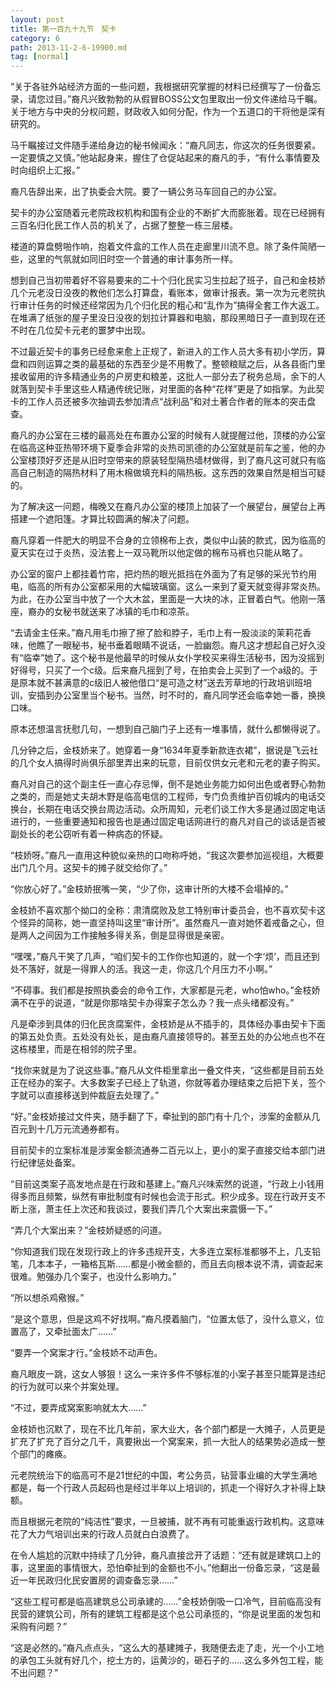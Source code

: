 ```yaml
---
layout: post
title: 第一百九十九节　契卡
category: 6
path: 2013-11-2-6-19900.md
tag: [normal]
---
```


“关于各驻外站经济方面的一些问题，我根据研究掌握的材料已经撰写了一份备忘录，请您过目。”裔凡兴致勃勃的从假冒BOSS公文包里取出一份文件递给马千瞩。关于地方与中央的分权问题，财政收入如何分配，作为一个五道口的干将他是深有研究的。

马千瞩接过文件随手递给身边的秘书候闻永：“裔凡同志，你这次的任务很要紧。一定要慎之又慎。”他站起身来，握住了仓促站起来的裔凡的手，“有什么事情要及时向组织上汇报。”

裔凡告辞出来，出了执委会大院。要了一辆公务马车回自己的办公室。

契卡的办公室随着元老院政权机构和国有企业的不断扩大而膨胀着。现在已经拥有三百名归化民工作人员的机关了，占据了整整一栋三层楼。

楼道的算盘劈啪作响，抱着文件盒的工作人员在走廊里川流不息。除了条件简陋一些，这里的气氛就如同旧时空一个普通的审计事务所一样。

想到自己当初带着好不容易要来的二十个归化民实习生拉起了班子，自己和金枝娇几个元老没日没夜的教他们怎么打算盘，看账本，做审计报表。第一次为元老院执行审计任务的时候还经常因为几个归化民的粗心和“乱作为”搞得全套工作大返工。在堆满了纸张的屋子里没日没夜的划拉计算器和电脑，那段黑暗日子一直到现在还不时在几位契卡元老的噩梦中出现。

不过最近契卡的事务已经愈来愈上正规了，新进入的工作人员大多有初小学历，算盘和四则运算之类的最基础的东西至少是不用教了。整顿粮赋之后，从各县衙门里接收留用的许多精通业务的户房吏和粮差，这批人一部分去了税务总局，余下的人就落到契卡手里这些人精通传统记账，对里面的各种“花样”更是了如指掌。为此契卡的工作人员还被多次抽调去参加清点“战利品”和对土著合作者的账本的突击盘查。

裔凡的办公室在三楼的最高处在布置办公室的时候有人就提醒过他，顶楼的办公室在临高这种亚热带环境下夏季会非常的炎热司凯德的办公室就是前车之鉴，他的办公室楼顶好歹还是从旧时空带来的原装轻型隔热墙材做得，到了裔凡这可就只有临高自己制造的隔热材料了用木棉做填充料的隔热板。这东西的效果自然是相当可疑的。

为了解决这一问题，梅晚又在裔凡办公室的楼顶上加装了一个展望台，展望台上再搭建一个遮阳篷。才算比较圆满的解决了问题。

裔凡穿着一件肥大的明显不合身的立领棉布上衣，类似中山装的款式，因为临高的夏天实在过于炎热，没法套上一双马靴所以他定做的棉布马裤也只能从略了。

办公室的窗户上都挂着竹帘，把灼热的眼光抵挡在外面为了有足够的采光节约用电，临高的所有办公室都采用的大幅玻璃窗。这么一来到了夏天就变得非常炎热。为此，在办公室当中放了一个大木盆，里面是一大块的冰，正冒着白气。他刚一落座，裔办的女秘书就送来了冰镇的毛巾和凉茶。

“去请金主任来。”裔凡用毛巾擦了擦了脸和脖子，毛巾上有一股淡淡的茉莉花香味，他瞧了一眼秘书，秘书垂着眼睛不说话，一脸幽怨。裔凡这才想起自己好久没有“临幸”她了。这个秘书是他最早的时候从女仆学校买来得生活秘书，因为没摇到好得号，只买了一个c级。后来裔凡摇到了号，在拍卖会上买到了一个a级的。于是原本就不甚满意的c级旧人被他借口“是可造之材”送去芳草地的行政培训班培训，安插到办公室里当个秘书。当然，时不时的，裔凡同学还会临幸她一番，换换口味。

原本还想温言抚慰几句，一想到自己脑门子上还有一堆事情，就什么都懒得说了。

几分钟之后，金枝娇来了。她穿着一身“1634年夏季新款连衣裙”，据说是飞云社的几个女人搞得时尚俱乐部里弄出来的玩意，目前仅供女元老和元老的妻子购买。

裔凡对自己的这个副主任一直心存忌惮，倒不是她业务能力如何出色或者野心勃勃之类的，而是她丈夫胡木野是临高电信的工程师，专门负责维护百仞城内的电话交换台，长期在电话交换台周边活动。众所周知，元老们谈工作大多是通过固定电话进行的，一些重要通知和报告也是通过固定电话网进行的裔凡对自己的谈话是否被副处长的老公窃听有着一种病态的怀疑。

“枝娇呀。”裔凡一直用这种貌似亲热的口吻称呼她，“我这次要参加巡视组，大概要出门几个月。这契卡的摊子就交给你了。”

“你放心好了。”金枝娇抿嘴一笑，“少了你，这审计所的大楼不会塌掉的。”

金枝娇不喜欢那个拗口的全称：肃清腐败及怠工特别审计委员会，也不喜欢契卡这个怪异的简称，她一直坚持叫这里“审计所”。虽然裔凡一直对她怀着戒备之心，但是两人之间因为工作接触多得关系，倒是显得很是亲密。

“嘿嘿，”裔凡干笑了几声，“咱们契卡的工作你也知道的，就一个字‘烦’，而且还到处不落好，就是一得罪人的活。我这一走，你这几个月压力不小啊。”

“不碍事。我们都是按照执委会的命令工作，大家都是元老，who怕who。”金枝娇满不在乎的说道，“就是你那啥契卡办得案子怎么办？我一点头绪都没有。”

凡是牵涉到具体的归化民贪腐案件，金枝娇是从不插手的，具体经办事由契卡下面的第五处负责。五处没有处长，是由裔凡直接领导的。甚至五处的办公地点也不在这栋楼里，而是在相邻的院子里。

“找你来就是为了说这些事。”裔凡从文件柜里拿出一叠文件夹，“这些都是目前五处正在经办的案子。大多数案子已经上了轨道，你就等着办理结束之后把下关，签个字就可以直接移送到仲裁庭去处理了。”

“好。”金枝娇接过文件夹，随手翻了下，牵扯到的部门有十几个，涉案的金额从几百元到十几万元流通券都有。

目前契卡的立案标准是涉案金额流通券二百元以上，更小的案子直接交给本部门进行纪律惩处备案。

“目前这类案子高发地点是在行政和基建上。”裔凡兴味索然的说道，“行政上小钱用得多而且频繁，纵然有审批制度有时候也会流于形式。积少成多。现在行政开支不断上涨，萧主任上次还和我谈过，要我们弄几个大案出来震慑一下。”

“弄几个大案出来？”金枝娇疑惑的问道。

“你知道我们现在发现行政上的许多违规开支，大多连立案标准都够不上，几支铅笔，几本本子，一箱格瓦斯……都是小微金额的，而且去向根本说不清，调查起来很难。勉强办几个案子，也没什么影响力。”

“所以想杀鸡儆猴。”

“是这个意思，但是这鸡不好找啊。”裔凡摸着脑门，“位置太低了，没什么意义，位置高了，又牵扯面太广……”

“要弄一个窝案才行。”金枝娇不动声色。

裔凡眼皮一跳，这女人够狠！这么一来许多件不够标准的小案子甚至只能算是违纪的行为就可以来个并案处理。

“不过，要弄成窝案影响就太大……”

金枝娇也沉默了，现在不比几年前，家大业大，各个部门都是一大摊子，人员更是扩充了扩充了百分之几千，真要揪出一个窝案来，抓一大批人的结果势必造成一整个部门的瘫痪。

元老院统治下的临高可不是21世纪的中国，考公务员，钻营事业编的大学生满地都是，每一个行政人员起码也是经过半年以上培训的，抓走一个得好久才补得上缺额。

而且根据元老院的“纯洁性”要求，一旦被捕，就不再有可能重返行政机构。这意味花了大力气培训出来的行政人员就白白浪费了。

在令人尴尬的沉默中持续了几分钟，裔凡直接岔开了话题：“还有就是建筑口上的事，这里面的事情很大，恐怕牵扯到的金额也不小。”他翻出一份备忘录，“这是最近一年民政归化民安置房的调查备忘录……”

“这些工程可都是临高建筑总公司承建的……”金枝娇倒吸一口冷气，目前临高没有民营的建筑公司，所有的建筑工程都是这个总公司承揽的，“你是说里面的发包和采购有问题？”

“这是必然的。”裔凡点点头，“这么大的基建摊子，我随便去走了走，光一个小工地的承包工头就有好几个，挖土方的，运黄沙的，砸石子的……这么多外包工程，能不出问题？”
